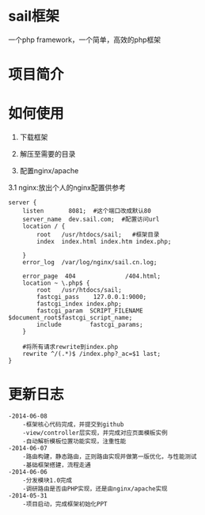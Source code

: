 sail框架
====

一个php framework，一个简单，高效的php框架


项目简介
====

如何使用
====
1. 下载框架

2. 解压至需要的目录

3. 配置nginx/apache

  3.1 nginx:放出个人的nginx配置供参考

    server {
        listen       8081;  #这个端口改成默认80
        server_name  dev.sail.com;  #配置访问url
        location / {
            root   /usr/htdocs/sail;   #框架目录
            index  index.html index.htm index.php;
      
        }
        error_log  /var/log/nginx/sail.cn.log;

        error_page  404              /404.html;
        location ~ \.php$ {
            root   /usr/htdocs/sail;
            fastcgi_pass    127.0.0.1:9000;
            fastcgi_index index.php;
            fastcgi_param  SCRIPT_FILENAME  $document_root$fastcgi_script_name;
            include        fastcgi_params;
        }

        #将所有请求rewrite到index.php
        rewrite ^/(.*)$ /index.php?_ac=$1 last;
    }

更新日志
====
    -2014-06-08
        -框架核心代码完成，并提交到github
        -view/controller层实现，并完成对应页面模板实例
        -自动解析模板位置功能实现，注重性能
    -2014-06-07
        -路由构建，静态路由，正则路由实现并做第一版优化，与性能测试
        -基础框架搭建，流程走通
    -2014-06-06
        -分发模块1.0完成
        -调研路由是否由PHP实现，还是由nginx/apache实现
    -2014-05-31
        -项目启动，完成框架初始化PPT
